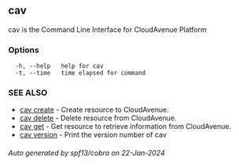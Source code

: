 ## cav

cav is the Command Line Interface for CloudAvenue Platform

### Options

```
  -h, --help   help for cav
  -t, --time   time elapsed for command
```

### SEE ALSO

* [cav create](cav_create.md)	 - Create resource to CloudAvenue.
* [cav delete](cav_delete.md)	 - Delete resource from CloudAvenue.
* [cav get](cav_get.md)	 - Get resource to retrieve information from CloudAvenue.
* [cav version](cav_version.md)	 - Print the version number of cav

###### Auto generated by spf13/cobra on 22-Jan-2024
